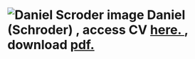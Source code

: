 # ![Daniel Scroder image](https://deeit.github.io/images/deejhb00.jpg) Daniel (Schroder) , access CV [ here. ](https://deeit.github.io/display-cv.html), download [ pdf. ](https://deeit.github.io/daniel-schroder-resume.pdf)
